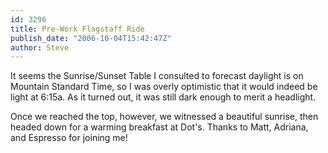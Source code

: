 ```yaml
---
id: 3296
title: Pre-Work Flagstaff Ride
publish_date: "2006-10-04T15:42:47Z"
author: Steve
---
```

It seems the Sunrise/Sunset Table I consulted to forecast daylight is on Mountain Standard Time, so I was overly optimistic that it would indeed be light at 6:15a. As it turned out, it was still dark enough to merit a headlight.

Once we reached the top, however, we witnessed a beautiful sunrise, then headed down for a warming breakfast at Dot's. Thanks to Matt, Adriana, and Espresso for joining me!
